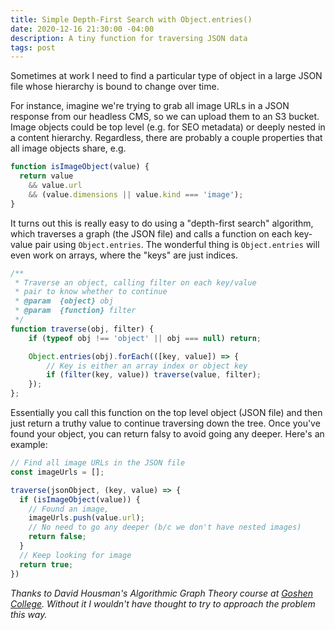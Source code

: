 ```yaml
---
title: Simple Depth-First Search with Object.entries()
date: 2020-12-16 21:30:00 -04:00
description: A tiny function for traversing JSON data
tags: post
---
```


Sometimes at work I need to find a particular type of object in a large JSON file whose hierarchy is bound to change over time.

For instance, imagine we're trying to grab all image URLs in a JSON response from our headless CMS, so we can upload them to an S3 bucket. Image objects could be top level (e.g. for SEO metadata) or deeply nested in a content hierarchy. Regardless, there are probably a couple properties that all image objects share, e.g.

```js
function isImageObject(value) {
  return value 
    && value.url 
    && (value.dimensions || value.kind === 'image');
}
```

It turns out this is really easy to do using a "depth-first search" algorithm, which traverses a graph (the JSON file) and calls a function on each key-value pair using `Object.entries`. The wonderful thing is `Object.entries` will even work on arrays, where the "keys" are just indices.

```js
/**
 * Traverse an object, calling filter on each key/value
 * pair to know whether to continue
 * @param  {object} obj
 * @param  {function} filter
 */
function traverse(obj, filter) {
    if (typeof obj !== 'object' || obj === null) return;

    Object.entries(obj).forEach(([key, value]) => {
        // Key is either an array index or object key
        if (filter(key, value)) traverse(value, filter);
    });
};
```

Essentially you call this function on the top level object (JSON file) and then just return a truthy value to continue traversing down the tree. Once you've found your object, you can return falsy to avoid going any deeper. Here's an example:

```js
// Find all image URLs in the JSON file
const imageUrls = [];

traverse(jsonObject, (key, value) => {
  if (isImageObject(value)) {
    // Found an image, 
    imageUrls.push(value.url);
    // No need to go any deeper (b/c we don't have nested images)
    return false; 
  }
  // Keep looking for image
  return true; 
})
```

*Thanks to David Housman's Algorithmic Graph Theory course at [Goshen College](https://www.goshen.edu/academics/computer-science/). Without it I wouldn't have thought to try to approach the problem this way.*
 
